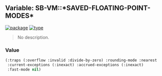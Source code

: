 ## Variable: SB-VM::\*SAVED-FLOATING-POINT-MODES\*
[![package](https://img.shields.io/badge/Package-SB--VM-5f9ea0.svg?style=social&colorA=999999)](../) [![type](https://img.shields.io/badge/Type-Variable-5f9ea0.svg?style=social&colorA=999999)](../#variable) 

> No description.

### Value
```cl
(:traps (:overflow :invalid :divide-by-zero) :rounding-mode :nearest
 :current-exceptions (:inexact) :accrued-exceptions (:inexact)
 :fast-mode nil)
```
